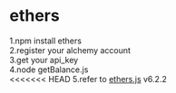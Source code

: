 # ethers
1.npm install ethers<br>
2.register your alchemy account<br>
3.get your api_key<br>
4.node getBalance.js<br>
<<<<<<< HEAD
5.refer to [ethers.js](https://docs.ethers.org/v6/api/providers/#Provider
) v6.2.2 <br>

